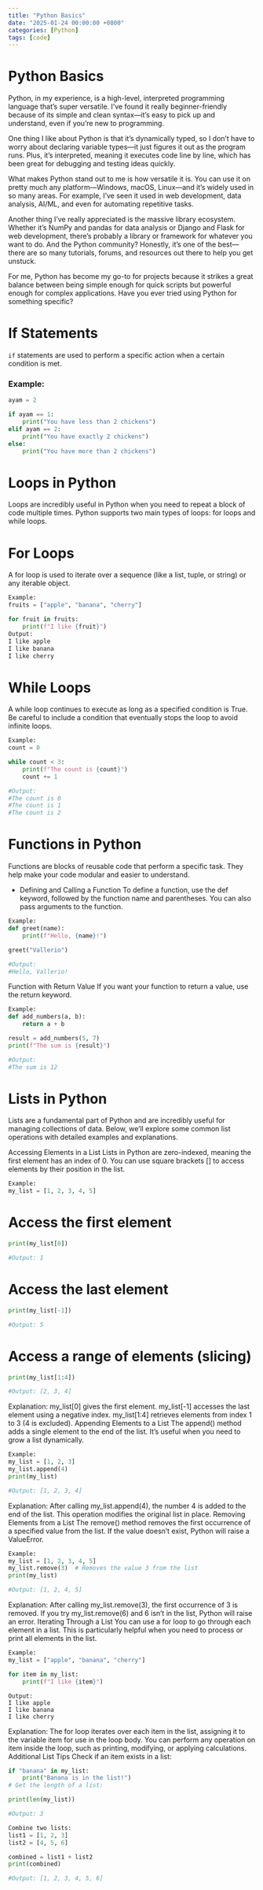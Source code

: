 ```yaml
---
title: "Python Basics"
date: "2025-01-24 00:00:00 +0800"
categories: [Python]
tags: [code]
---
```

# Python Basics

Python, in my experience, is a high-level, interpreted programming language that’s super versatile. I’ve found it really beginner-friendly because of its simple and clean syntax—it’s easy to pick up and understand, even if you’re new to programming.

One thing I like about Python is that it’s dynamically typed, so I don’t have to worry about declaring variable types—it just figures it out as the program runs. Plus, it’s interpreted, meaning it executes code line by line, which has been great for debugging and testing ideas quickly.

What makes Python stand out to me is how versatile it is. You can use it on pretty much any platform—Windows, macOS, Linux—and it’s widely used in so many areas. For example, I’ve seen it used in web development, data analysis, AI/ML, and even for automating repetitive tasks.

Another thing I’ve really appreciated is the massive library ecosystem. Whether it’s NumPy and pandas for data analysis or Django and Flask for web development, there’s probably a library or framework for whatever you want to do. And the Python community? Honestly, it’s one of the best—there are so many tutorials, forums, and resources out there to help you get unstuck.

For me, Python has become my go-to for projects because it strikes a great balance between being simple enough for quick scripts but powerful enough for complex applications. Have you ever tried using Python for something specific?

# If Statements

`if` statements are used to perform a specific action when a certain condition is met.

### Example:

```python
ayam = 2

if ayam == 1:
    print("You have less than 2 chickens")
elif ayam == 2:
    print("You have exactly 2 chickens")
else:
    print("You have more than 2 chickens")
```

# Loops in Python
Loops are incredibly useful in Python when you need to repeat a block of code multiple times. Python supports two main types of loops: for loops and while loops.

# For Loops
A for loop is used to iterate over a sequence (like a list, tuple, or string) or any iterable object.

```python
Example:
fruits = ["apple", "banana", "cherry"]

for fruit in fruits:
    print(f"I like {fruit}")
Output:
I like apple  
I like banana  
I like cherry
```

# While Loops
A while loop continues to execute as long as a specified condition is True. Be careful to include a condition that eventually stops the loop to avoid infinite loops.

```python
Example:
count = 0

while count < 3:
    print(f"The count is {count}")
    count += 1

#Output:
#The count is 0  
#The count is 1  
#The count is 2  
```

# Functions in Python
Functions are blocks of reusable code that perform a specific task. They help make your code modular and easier to understand.

* Defining and Calling a Function
To define a function, use the def keyword, followed by the function name and parentheses. You can also pass arguments to the function.

```python
Example:
def greet(name):
    print(f"Hello, {name}!")

greet("Vallerio") 

#Output: 
#Hello, Vallerio!
```
Function with Return Value
If you want your function to return a value, use the return keyword.

```python
Example:
def add_numbers(a, b):
    return a + b

result = add_numbers(5, 7)
print(f"The sum is {result}") 

#Output: 
#The sum is 12
```
# Lists in Python
Lists are a fundamental part of Python and are incredibly useful for managing collections of data. Below, we’ll explore some common list operations with detailed examples and explanations.

Accessing Elements in a List
Lists in Python are zero-indexed, meaning the first element has an index of 0. You can use square brackets [] to access elements by their position in the list.

```python
Example:
my_list = [1, 2, 3, 4, 5]
```

# Access the first element
```python
print(my_list[0])  

#Output: 1
```

# Access the last element
```python
print(my_list[-1])  

#Output: 5
```

# Access a range of elements (slicing)
```python
print(my_list[1:4])  

#Output: [2, 3, 4]
```
Explanation:
my_list[0] gives the first element.
my_list[-1] accesses the last element using a negative index.
my_list[1:4] retrieves elements from index 1 to 3 (4 is excluded).
Appending Elements to a List
The append() method adds a single element to the end of the list. It’s useful when you need to grow a list dynamically.

```python
Example:
my_list = [1, 2, 3]
my_list.append(4)
print(my_list)  

#Output: [1, 2, 3, 4]
```

Explanation:
After calling my_list.append(4), the number 4 is added to the end of the list.
This operation modifies the original list in place.
Removing Elements from a List
The remove() method removes the first occurrence of a specified value from the list. If the value doesn’t exist, Python will raise a ValueError.

```python
Example:
my_list = [1, 2, 3, 4, 5]
my_list.remove(3)  # Removes the value 3 from the list
print(my_list)  

#Output: [1, 2, 4, 5]
```
Explanation:
After calling my_list.remove(3), the first occurrence of 3 is removed.
If you try my_list.remove(6) and 6 isn’t in the list, Python will raise an error.
Iterating Through a List
You can use a for loop to go through each element in a list. This is particularly helpful when you need to process or print all elements in the list.

```python
Example:
my_list = ["apple", "banana", "cherry"]

for item in my_list:
    print(f"I like {item}")
```

```
Output:
I like apple
I like banana
I like cherry
```
Explanation:
The for loop iterates over each item in the list, assigning it to the variable item for use in the loop body.
You can perform any operation on item inside the loop, such as printing, modifying, or applying calculations.
Additional List Tips
Check if an item exists in a list:

```python
if "banana" in my_list:
    print("Banana is in the list!")
# Get the length of a list:
```

```python
print(len(my_list))  

#Output: 3

Combine two lists:
list1 = [1, 2, 3]
list2 = [4, 5, 6]

combined = list1 + list2
print(combined)  

#Output: [1, 2, 3, 4, 5, 6]
```